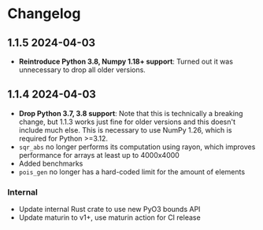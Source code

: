# Changelog

## 1.1.5 2024-04-03

* **Reintroduce Python 3.8, Numpy 1.18+ support**: Turned out it was unnecessary to drop all older versions.

## 1.1.4 2024-04-03

* **Drop Python 3.7, 3.8 support**: Note that this is technically a breaking change, but 1.1.3 works just fine for older versions and this doesn't include much else. This is necessary to use NumPy 1.26, which is required for Python >=3.12.
* `sqr_abs` no longer performs its computation using rayon, which improves performance for arrays at least up to 4000x4000
* Added benchmarks
* `pois_gen` no longer has a hard-coded limit for the amount of elements

### Internal

* Update internal Rust crate to use new PyO3 bounds API
* Update maturin to v1+, use maturin action for CI release